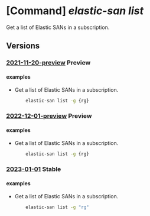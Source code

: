 # [Command] _elastic-san list_

Get a list of Elastic SANs in a subscription.

## Versions

### [2021-11-20-preview](/Resources/mgmt-plane/L3N1YnNjcmlwdGlvbnMve30vcHJvdmlkZXJzL21pY3Jvc29mdC5lbGFzdGljc2FuL2VsYXN0aWNzYW5z/2021-11-20-preview.xml) **Preview**

<!-- mgmt-plane /subscriptions/{}/providers/microsoft.elasticsan/elasticsans 2021-11-20-preview -->
<!-- mgmt-plane /subscriptions/{}/resourcegroups/{}/providers/microsoft.elasticsan/elasticsans 2021-11-20-preview -->

#### examples

- Get a list of Elastic SANs in a subscription.
    ```bash
        elastic-san list -g {rg}
    ```

### [2022-12-01-preview](/Resources/mgmt-plane/L3N1YnNjcmlwdGlvbnMve30vcHJvdmlkZXJzL21pY3Jvc29mdC5lbGFzdGljc2FuL2VsYXN0aWNzYW5z/2022-12-01-preview.xml) **Preview**

<!-- mgmt-plane /subscriptions/{}/providers/microsoft.elasticsan/elasticsans 2022-12-01-preview -->
<!-- mgmt-plane /subscriptions/{}/resourcegroups/{}/providers/microsoft.elasticsan/elasticsans 2022-12-01-preview -->

#### examples

- Get a list of Elastic SANs in a subscription.
    ```bash
        elastic-san list -g {rg}
    ```

### [2023-01-01](/Resources/mgmt-plane/L3N1YnNjcmlwdGlvbnMve30vcHJvdmlkZXJzL21pY3Jvc29mdC5lbGFzdGljc2FuL2VsYXN0aWNzYW5z/2023-01-01.xml) **Stable**

<!-- mgmt-plane /subscriptions/{}/providers/microsoft.elasticsan/elasticsans 2023-01-01 -->
<!-- mgmt-plane /subscriptions/{}/resourcegroups/{}/providers/microsoft.elasticsan/elasticsans 2023-01-01 -->

#### examples

- Get a list of Elastic SANs in a subscription.
    ```bash
        elastic-san list -g "rg"
    ```
